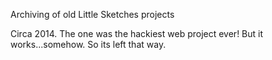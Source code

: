 Archiving of old Little Sketches projects

Circa 2014. The one was the hackiest web project ever! But it works...somehow. So its left that way.